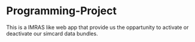 # Programming-Project
This is a IMRAS like web app that provide us the oppartunity to activate or deactivate our simcard data bundles.

